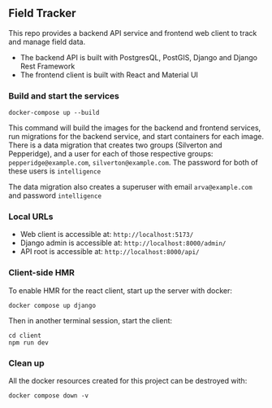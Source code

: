 ## Field Tracker
This repo provides a backend API service and frontend web client to track and manage field data.  

- The backend API is built with PostgresQL, PostGIS, Django and Django Rest Framework
- The frontend client is built with React and Material UI

### Build and start the services
`docker-compose up --build`

This command will build the images for the backend and frontend services, run migrations for the backend service, and start containers for each image. There is a data migration that creates two groups (Silverton and Pepperidge), and a user for each of those respective groups: `pepperidge@example.com`, `silverton@example.com`. The password for both of these users is `intelligence`

The data migration also creates a superuser with email `arva@example.com` and password `intelligence`

### Local URLs
- Web client is accessible at: `http://localhost:5173/`
- Django admin is accessible at: `http://localhost:8000/admin/`
- API root is accessible at: `http://localhost:8000/api/`

### Client-side HMR
To enable HMR for the react client, start up the server with docker:
```
docker compose up django
```

Then in another terminal session, start the client:
```
cd client
npm run dev
```

### Clean up
All the docker resources created for this project can be destroyed with:
```
docker compose down -v
```